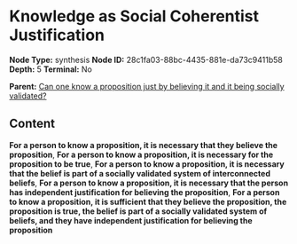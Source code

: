 # Knowledge as Social Coherentist Justification

**Node Type:** synthesis
**Node ID:** 28c1fa03-88bc-4435-881e-da73c9411b58
**Depth:** 5
**Terminal:** No

**Parent:** [Can one know a proposition just by believing it and it being socially validated?](can-one-know-a-proposition-just-by-believing-it-and-it-being-socially-validated-antithesis-baf1b46a-6a85-4800-862e-a59eb479181b.md)

## Content

**For a person to know a proposition, it is necessary that they believe the proposition**, **For a person to know a proposition, it is necessary for the proposition to be true**, **For a person to know a proposition, it is necessary that the belief is part of a socially validated system of interconnected beliefs**, **For a person to know a proposition, it is necessary that the person has independent justification for believing the proposition**, **For a person to know a proposition, it is sufficient that they believe the proposition, the proposition is true, the belief is part of a socially validated system of beliefs, and they have independent justification for believing the proposition**
